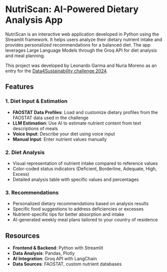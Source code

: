 # NutriScan: AI-Powered Dietary Analysis App

NutriScan is an interactive web application developed in Python using the Streamlit framework. It helps users analyze their dietary nutrient intake and provides personalized recommendations for a balanced diet. The app leverages Large Language Models through the Groq API for diet analysis and meal planning. 

This project was developed by Leonardo Garma and Nuria Moreno as an entry for the [Data4Sustainability challenge 2024](https://www.datais.es/dataton-sostenibilidad).

## Features

### 1. Diet Input & Estimation
- **FAOSTAT Data Profiles**: Load and customize dietary profiles from the FAOSTAT data used in the challenge
- **LLM Estimation**: Use AI to estimate nutrient content from text descriptions of meals
- **Voice Input**: Describe your diet using voice input
- **Manual Input**: Enter nutrient values manually

### 2. Diet Analysis
- Visual representation of nutrient intake compared to reference values
- Color-coded status indicators (Deficient, Borderline, Adequate, High, Excess)
- Detailed analysis table with specific values and percentages

### 3. Recommendations
- Personalized dietary recommendations based on analysis results
- Specific food suggestions to address deficiencies or excesses
- Nutrient-specific tips for better absorption and intake
- AI-generated weekly meal plans tailored to your country of residence

## Resources

- **Frontend & Backend**: Python with Streamlit
- **Data Analysis**: Pandas, Plotly
- **AI Integration**: Groq API with LangChain
- **Data Sources**: FAOSTAT, custom nutrient databases

